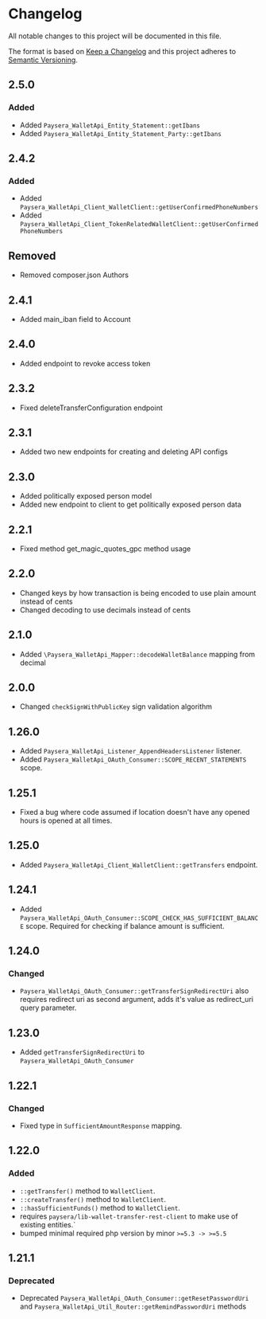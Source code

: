 # Changelog
All notable changes to this project will be documented in this file.

The format is based on [Keep a Changelog](http://keepachangelog.com/en/1.0.0/)
and this project adheres to [Semantic Versioning](http://semver.org/spec/v2.0.0.html).

## 2.5.0
### Added
- Added `Paysera_WalletApi_Entity_Statement::getIbans`
- Added `Paysera_WalletApi_Entity_Statement_Party::getIbans`

## 2.4.2
### Added
- Added `Paysera_WalletApi_Client_WalletClient::getUserConfirmedPhoneNumbers`
- Added `Paysera_WalletApi_Client_TokenRelatedWalletClient::getUserConfirmedPhoneNumbers`

## Removed
- Removed composer.json Authors

## 2.4.1
- Added main_iban field to Account

## 2.4.0
- Added endpoint to revoke access token

## 2.3.2
- Fixed deleteTransferConfiguration endpoint

## 2.3.1
- Added two new endpoints for creating and deleting API configs

## 2.3.0
- Added politically exposed person model
- Added new endpoint to client to get politically exposed person data

## 2.2.1
- Fixed method get_magic_quotes_gpc method usage

## 2.2.0
- Changed keys by how transaction is being encoded to use plain amount instead of cents
- Changed decoding to use decimals instead of cents

## 2.1.0
- Added `\Paysera_WalletApi_Mapper::decodeWalletBalance` mapping from decimal

## 2.0.0
- Changed `checkSignWithPublicKey` sign validation algorithm

## 1.26.0
- Added `Paysera_WalletApi_Listener_AppendHeadersListener` listener.
- Added `Paysera_WalletApi_OAuth_Consumer::SCOPE_RECENT_STATEMENTS` scope.

## 1.25.1
- Fixed a bug where code assumed if location doesn't have any opened hours is opened at all times.


## 1.25.0
- Added `Paysera_WalletApi_Client_WalletClient::getTransfers` endpoint.

## 1.24.1
- Added `Paysera_WalletApi_OAuth_Consumer::SCOPE_CHECK_HAS_SUFFICIENT_BALANCE` scope. Required for checking if balance amount is sufficient.

## 1.24.0
### Changed
- `Paysera_WalletApi_OAuth_Consumer::getTransferSignRedirectUri` also requires redirect uri as second argument, adds it's value as redirect_uri query parameter.

## 1.23.0
- Added `getTransferSignRedirectUri` to `Paysera_WalletApi_OAuth_Consumer`

## 1.22.1
### Changed
- Fixed type in `SufficientAmountResponse` mapping.

## 1.22.0
### Added
- `::getTransfer()` method to `WalletClient`.
- `::createTransfer()` method to `WalletClient`.
- `::hasSufficientFunds()` method to `WalletClient`.
- requires `paysera/lib-wallet-transfer-rest-client` to make use of existing entities.`
- bumped minimal required php version by minor `>=5.3 -> >=5.5`

## 1.21.1
### Deprecated
- Deprecated `Paysera_WalletApi_OAuth_Consumer::getResetPasswordUri` and `Paysera_WalletApi_Util_Router::getRemindPasswordUri` methods
